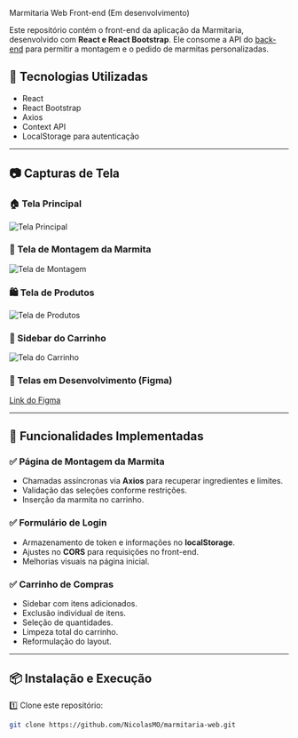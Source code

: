 Marmitaria Web Front-end (Em desenvolvimento)

Este repositório contém o front-end da aplicação da Marmitaria, desenvolvido com **React e React Bootstrap**. Ele consome a API do [back-end](https://github.com/NicolasMO/marmitaria-api) para permitir a montagem e o pedido de marmitas personalizadas.

## 🚀 Tecnologias Utilizadas

- React  
- React Bootstrap  
- Axios  
- Context API  
- LocalStorage para autenticação  

---

## 📷 Capturas de Tela  

### 🏠 Tela Principal  
![Tela Principal](https://media.licdn.com/dms/image/v2/D4D22AQEb5vzuhtyg4A/feedshare-shrink_2048_1536/B4DZWKK.lLHYA8-/0/1741779889498?e=1746662400&v=beta&t=YiMELQ6A_9UdzVZX5PxXneOTviDDSSYVzSWXgsgDkwI)

### 🍛 Tela de Montagem da Marmita  
![Tela de Montagem](https://media.licdn.com/dms/image/v2/D4D22AQGGaKaXOcfVdg/feedshare-shrink_2048_1536/B4DZWKK.k.GkAo-/0/1741779889226?e=1746662400&v=beta&t=f-S958hffG-RZ_jtbqFWDmKJVEsWmmxzMvpW2FTMl6E)

### 🛍️ Tela de Produtos  
![Tela de Produtos](https://media.licdn.com/dms/image/v2/D4D22AQEbxCzar6tyRw/feedshare-shrink_2048_1536/B4DZWKK.lFG4Ao-/0/1741779889477?e=1746662400&v=beta&t=iKUBoxUJTg_kZzLOdN9X81xPN4UhMIqjrbUuMmotitk)

### 🛒 Sidebar do Carrinho  
![Tela do Carrinho](https://media.licdn.com/dms/image/v2/D4D22AQGZBPHqErpdCA/feedshare-shrink_2048_1536/B4DZWKK.lQG8Ao-/0/1741779889244?e=1746662400&v=beta&t=rdvVsaZQHL-S3wCoeXNSHeIgXQraLIw5XwgQuLK0qUM)

### 👤 Telas em Desenvolvimento (Figma)  
[Link do Figma](https://www.figma.com/design/bcsYMNC6uTjpgJGxYtKZsd/Marmitaria?node-id=33-254&t=UKALUw66OA7rEM02-0)

---

## 📌 Funcionalidades Implementadas  

### ✅ Página de Montagem da Marmita  
- Chamadas assíncronas via **Axios** para recuperar ingredientes e limites.  
- Validação das seleções conforme restrições.  
- Inserção da marmita no carrinho.  

### ✅ Formulário de Login  
- Armazenamento de token e informações no **localStorage**.  
- Ajustes no **CORS** para requisições no front-end.  
- Melhorias visuais na página inicial.  

### ✅ Carrinho de Compras  
- Sidebar com itens adicionados.  
- Exclusão individual de itens.  
- Seleção de quantidades.  
- Limpeza total do carrinho.  
- Reformulação do layout.  

---

## 📦 Instalação e Execução  

1️⃣ Clone este repositório:  

```bash
git clone https://github.com/NicolasMO/marmitaria-web.git
